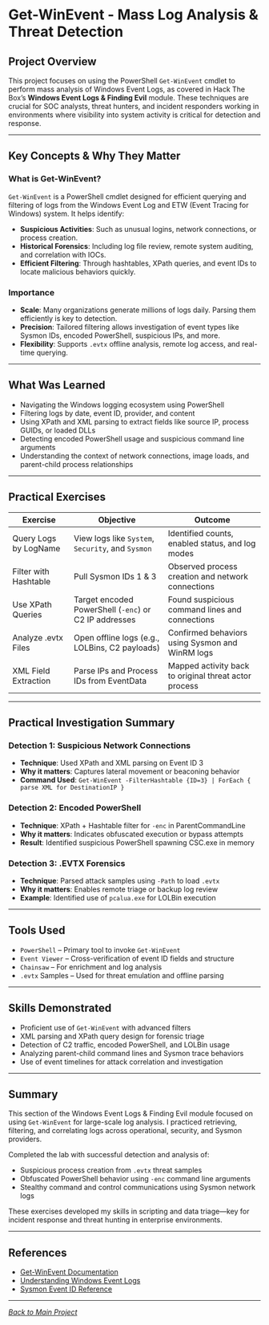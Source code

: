 # Get-WinEvent - Mass Log Analysis & Threat Detection

## Project Overview
This project focuses on using the PowerShell `Get-WinEvent` cmdlet to perform mass analysis of Windows Event Logs, as covered in Hack The Box’s **Windows Event Logs & Finding Evil** module. These techniques are crucial for SOC analysts, threat hunters, and incident responders working in environments where visibility into system activity is critical for detection and response.

---

## Key Concepts & Why They Matter

### What is Get-WinEvent?
`Get-WinEvent` is a PowerShell cmdlet designed for efficient querying and filtering of logs from the Windows Event Log and ETW (Event Tracing for Windows) system. It helps identify:
- **Suspicious Activities**: Such as unusual logins, network connections, or process creation.
- **Historical Forensics**: Including log file review, remote system auditing, and correlation with IOCs.
- **Efficient Filtering**: Through hashtables, XPath queries, and event IDs to locate malicious behaviors quickly.

### Importance
- **Scale**: Many organizations generate millions of logs daily. Parsing them efficiently is key to detection.
- **Precision**: Tailored filtering allows investigation of event types like Sysmon IDs, encoded PowerShell, suspicious IPs, and more.
- **Flexibility**: Supports `.evtx` offline analysis, remote log access, and real-time querying.

---

## What Was Learned
- Navigating the Windows logging ecosystem using PowerShell
- Filtering logs by date, event ID, provider, and content
- Using XPath and XML parsing to extract fields like source IP, process GUIDs, or loaded DLLs
- Detecting encoded PowerShell usage and suspicious command line arguments
- Understanding the context of network connections, image loads, and parent-child process relationships

---

## Practical Exercises

| Exercise | Objective | Outcome |
|---------|-----------|---------|
| Query Logs by LogName | View logs like `System`, `Security`, and `Sysmon` | Identified counts, enabled status, and log modes |
| Filter with Hashtable | Pull Sysmon IDs 1 & 3 | Observed process creation and network connections |
| Use XPath Queries | Target encoded PowerShell (`-enc`) or C2 IP addresses | Found suspicious command lines and connections |
| Analyze .evtx Files | Open offline logs (e.g., LOLBins, C2 payloads) | Confirmed behaviors using Sysmon and WinRM logs |
| XML Field Extraction | Parse IPs and Process IDs from EventData | Mapped activity back to original threat actor process |

---

## Practical Investigation Summary

### Detection 1: Suspicious Network Connections
- **Technique**: Used XPath and XML parsing on Event ID 3
- **Why it matters**: Captures lateral movement or beaconing behavior
- **Command Used**: `Get-WinEvent -FilterHashtable {ID=3} | ForEach { parse XML for DestinationIP }`

### Detection 2: Encoded PowerShell
- **Technique**: XPath + Hashtable filter for `-enc` in ParentCommandLine
- **Why it matters**: Indicates obfuscated execution or bypass attempts
- **Result**: Identified suspicious PowerShell spawning CSC.exe in memory

### Detection 3: .EVTX Forensics
- **Technique**: Parsed attack samples using `-Path` to load `.evtx`
- **Why it matters**: Enables remote triage or backup log review
- **Example**: Identified use of `pcalua.exe` for LOLBin execution

---

## Tools Used
- `PowerShell` – Primary tool to invoke `Get-WinEvent`
- `Event Viewer` – Cross-verification of event ID fields and structure
- `Chainsaw` – For enrichment and log analysis
- `.evtx` Samples – Used for threat emulation and offline parsing

---

## Skills Demonstrated
- Proficient use of `Get-WinEvent` with advanced filters
- XML parsing and XPath query design for forensic triage
- Detection of C2 traffic, encoded PowerShell, and LOLBin usage
- Analyzing parent-child command lines and Sysmon trace behaviors
- Use of event timelines for attack correlation and investigation

---

## Summary
This section of the Windows Event Logs & Finding Evil module focused on using `Get-WinEvent` for large-scale log analysis. I practiced retrieving, filtering, and correlating logs across operational, security, and Sysmon providers.

Completed the lab with successful detection and analysis of:
- Suspicious process creation from `.evtx` threat samples
- Obfuscated PowerShell behavior using `-enc` command line arguments
- Stealthy command and control communications using Sysmon network logs

These exercises developed my skills in scripting and data triage—key for incident response and threat hunting in enterprise environments.

---

## References
- [Get-WinEvent Documentation](https://learn.microsoft.com/en-us/powershell/module/microsoft.powershell.diagnostics/get-winevent)
- [Understanding Windows Event Logs](https://learn.microsoft.com/en-us/windows/security/threat-protection/auditing/basic-security-audit-events)
- [Sysmon Event ID Reference](https://learn.microsoft.com/en-us/sysinternals/downloads/sysmon)

---

*[Back to Main Project](../README.md)*

